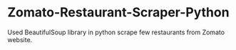 # Zomato-Restaurant-Scraper-Python
Used BeautifulSoup library in python scrape few restaurants from Zomato website. 
